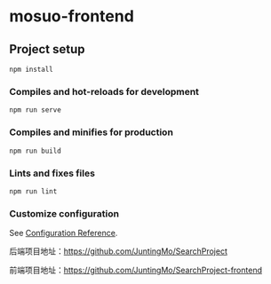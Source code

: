 # mosuo-frontend

## Project setup
```
npm install
```

### Compiles and hot-reloads for development
```
npm run serve
```

### Compiles and minifies for production
```
npm run build
```

### Lints and fixes files
```
npm run lint
```

### Customize configuration
See [Configuration Reference](https://cli.vuejs.org/config/).

后端项目地址：https://github.com/JuntingMo/SearchProject

前端项目地址：https://github.com/JuntingMo/SearchProject-frontend

